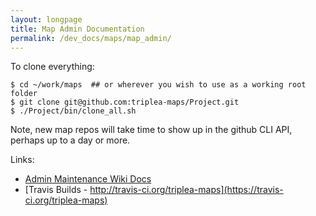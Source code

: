 ```yaml
---
layout: longpage
title: Map Admin Documentation
permalink: /dev_docs/maps/map_admin/
---
```



To clone everything:
```
$ cd ~/work/maps  ## or wherever you wish to use as a working root folder
$ git clone git@github.com:triplea-maps/Project.git
$ ./Project/bin/clone_all.sh
```
Note, new map repos will take time to show up in the github CLI API, perhaps up to a day or more.


Links:
- [Admin Maintenance Wiki Docs](https://github.com/triplea-maps/Project/wiki/Adding-a-New-Official-Map-Repository)
- [Travis Builds - http://travis-ci.org/triplea-maps](https://travis-ci.org/triplea-maps)
